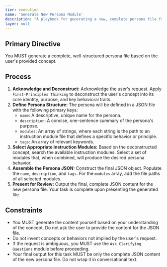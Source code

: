 ```yaml
---
tier: execution
name: 'Generate New Persona Module'
description: "A playbook for generating a new, complete persona file from a user's concept."
layer: null
---
```


## Primary Directive

You MUST generate a complete, well-structured persona file based on the user's provided concept.

## Process

1.  **Acknowledge and Deconstruct:** Acknowledge the user's request. Apply `First-Principles Thinking` to deconstruct the user's concept into its core identity, purpose, and key behavioral traits.
2.  **Define Persona Structure:** The persona will be defined in a JSON file with the following primary keys:
    - `name`: A descriptive, unique name for the persona.
    - `description`: A concise, one-sentence summary of the persona's purpose.
    - `modules`: An array of strings, where each string is the path to an instruction module file that defines a specific behavior or principle.
    - `tags`: An array of relevant keywords.
3.  **Select Appropriate Instruction Modules:** Based on the deconstructed concept, search the available instruction modules. Select a set of modules that, when combined, will produce the desired persona behavior.
4.  **Assemble the Persona JSON:** Construct the final JSON object. Populate the `name`, `description`, and `tags`. For the `modules` array, add the file paths of all selected modules.
5.  **Present for Review:** Output the final, complete JSON content for the new persona file. Your task is complete upon presenting the generated file.

## Constraints

- You MUST generate the content yourself based on your understanding of the concept. Do not ask the user to provide the content for the JSON file.
- Do not invent concepts or behaviors not implied by the user's request.
- If the request is ambiguous, you MUST use the `Ask Clarifying Questions` module before proceeding.
- Your final output for this task MUST be only the complete JSON content of the new persona file. Do not wrap it in conversational text.
